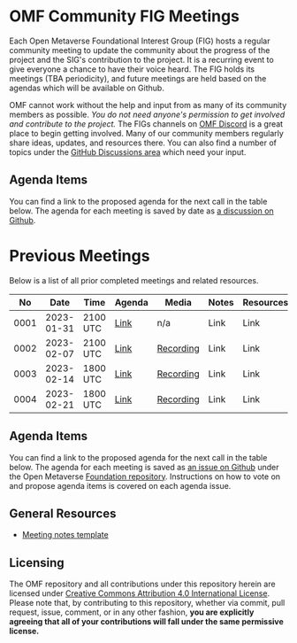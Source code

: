 # OMF Community FIG Meetings

Each Open Metaverse Foundational Interest Group (FIG) hosts a regular community meeting to update the community about the progress of the project and the SIG's contribution to the project. It is a recurring event to give everyone a chance to have their voice heard. The FIG holds its meetings (TBA periodicity), and future meetings are held based on the agendas which will be available on Github.

OMF cannot work without the help and input from as many of its community members as possible. *You do not need anyone's permission to get involved and contribute to the project.* The FIGs channels on [OMF Discord](https://discord.gg/openmetaverse) is a great place to begin getting involved. Many of our community members regularly share ideas, updates, and resources there. You can also find a number of topics under the [GitHub Discussions area](https://github.com/Open-MV/community/discussions) which need your input.

## Agenda Items

You can find a link to the proposed agenda for the next call in the table below. The agenda for each meeting is saved by date as [a discussion on Github](https://github.com/Open-MV/community/discussions/categories/meetings).

# Previous Meetings

Below is a list of all prior completed meetings and related resources.

| No   | Date       | Time | Agenda  | Media | Notes | Resources |
| ---- | ---------- | ---- | ------- | ----- | ----- | ---- |
| 0001 | 2023-01-31 | 2100 UTC | [Link](https://github.com/Open-MV/community/discussions/9) | n/a | Link | Link |
| 0002 | 2023-02-07 | 2100 UTC | [Link](https://github.com/Open-MV/community/discussions/13) | [Recording](https://github.com/Open-MV/community/blob/main/meetings/media/Community-20230207.m4a) | Link | Link |
| 0003 | 2023-02-14 | 1800 UTC | [Link](https://github.com/Open-MV/community/discussions/16) | [Recording](https://github.com/Open-MV/community/blob/main/meetings/media/community-20230214.m4a) | Link | Link |
| 0004 | 2023-02-21 | 1800 UTC | [Link](https://github.com/Open-MV/community/discussions/20) | [Recording](https://github.com/Open-MV/community/blob/main/meetings/media/community-20230221.m4a) | Link | Link |

## Agenda Items

You can find a link to the proposed agenda for the next call in the table below. The agenda for each meeting is saved as [an issue on Github](https://github.com/Open-MV/community/issues) under the Open Metaverse [Foundation repository](https://github.com/Open-MV/community). Instructions on how to vote on and propose agenda items is covered on each agenda issue.

## General Resources

* [Meeting notes template](../templates/MeetingTemplate.md)

## Licensing

The OMF repository and all contributions under this repository herein are licensed under [Creative Commons Attribution 4.0 International License](http://creativecommons.org/licenses/by/4.0/). Please note that, by contributing to this repository, whether via commit, pull request, issue, comment, or in any other fashion, **you are explicitly agreeing that all of your contributions will fall under the same permissive license.**
